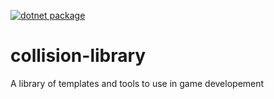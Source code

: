 [![dotnet package](https://github.com/ThinkLink99/collision-library/actions/workflows/build.yml/badge.svg)](https://github.com/ThinkLink99/collision-library/actions/workflows/build.yml)

# collision-library
A library of templates and tools to use in game developement
